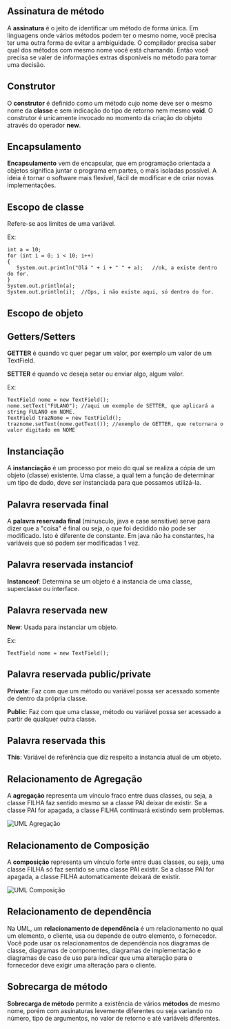 ## Assinatura de método

A **assinatura** é o jeito de identificar um método de forma única. Em linguagens onde vários métodos podem ter o mesmo nome, você precisa ter uma outra forma de evitar a ambiguidade. O compilador precisa saber qual dos métodos com mesmo nome você está chamando. Então você precisa se valer de informações extras disponíveis no método para tomar uma decisão.

## Construtor

O **construtor** é definido como um método cujo nome deve ser o mesmo nome da **classe** e sem indicação do tipo de retorno nem mesmo **void**. O construtor é unicamente invocado no momento da criação do objeto através do operador **new**.

## Encapsulamento

**Encapsulamento** vem de encapsular, que em programação orientada a objetos significa juntar o programa em partes, o mais isoladas possível. A ideia é tornar o software mais flexível, fácil de modificar e de criar novas implementações.

## Escopo de classe

Refere-se aos limites de uma variável.

Ex:
```
int a = 10;  
for (int i = 0; i < 10; i++)   
{  
   System.out.println("Olá " + i + " " + a);   //ok, a existe dentro do for.
}  
System.out.println(a);  
System.out.println(i);  //Ops, i não existe aqui, só dentro do for.
```

## Escopo de objeto



## Getters/Setters

**GETTER** é quando vc quer pegar um valor, por exemplo um valor de um TextField.

**SETTER** é quando vc deseja setar ou enviar algo, algum valor.

Ex:
```
TextField nome = new TextField();
nome.setText("FULANO"); //aqui um exemplo de SETTER, que aplicará a string FULANO em NOME.
TextField trazNome = new TextField();
traznome.setText(nome.getText()); //exemplo de GETTER, que retornara o valor digitado em NOME
```
## Instanciação

A **instanciação** é um processo por meio do qual se realiza a cópia de um objeto (classe) existente. Uma classe, a qual tem a função de determinar um tipo de dado, deve ser instanciada para que possamos utilizá-la.

## Palavra reservada final

A **palavra reservada final** (minusculo, java e case sensitive) serve para dizer que a "coisa" é final ou seja, o que foi decidido não pode ser modificado. Isto é diferente de constante. Em java não ha constantes, ha variáveis que só podem ser modificadas 1 vez.

## Palavra reservada instanciof

**Instanceof**: Determina se um objeto é a instancia de uma classe, superclasse ou interface.

## Palavra reservada new

 **New**: Usada para instanciar um objeto.
 
 Ex:
 ```
 TextField nome = new TextField();
 ```

## Palavra reservada public/private

**Private**: Faz com que um método ou variável possa ser acessado somente de dentro da própria classe.       

**Public**: Faz com que uma classe, método ou variável possa ser acessado a partir de qualquer outra classe.

## Palavra reservada this

**This**: Variável de referência que diz respeito a instancia atual de um objeto.

## Relacionamento de Agregação

A **agregação** representa um vínculo fraco entre duas classes, ou seja, a classe FILHA faz sentido mesmo se a classe PAI deixar de existir. Se a classe PAI for apagada, a classe FILHA continuará existindo sem problemas.

![UML Agregação](http://www.cleibsonalmeida.blog.br/site/wp-content/uploads/2012/08/uml_agregacao.gif)

## Relacionamento de Composição

A **composição** representa um vínculo forte entre duas classes, ou seja, uma classe FILHA só faz sentido se uma classe PAI existir. Se a classe PAI for apagada, a classe FILHA automaticamente deixará de existir.

![UML Composição](http://www.cleibsonalmeida.blog.br/site/wp-content/uploads/2012/08/uml_composicao.gif)

## Relacionamento de dependência

Na UML, um **relacionamento de dependência** é um relacionamento no qual um elemento, o cliente, usa ou depende de outro elemento, o fornecedor. Você pode usar os relacionamentos de dependência nos diagramas de classe, diagramas de componentes, diagramas de implementação e diagramas de caso de uso para indicar que uma alteração para o fornecedor deve exigir uma alteração para o cliente.

## Sobrecarga de método

**Sobrecarga de método** permite a existência de vários **métodos** de mesmo nome, porém com assinaturas levemente diferentes ou seja variando no número, tipo de argumentos, no valor de retorno e até variáveis diferentes.
